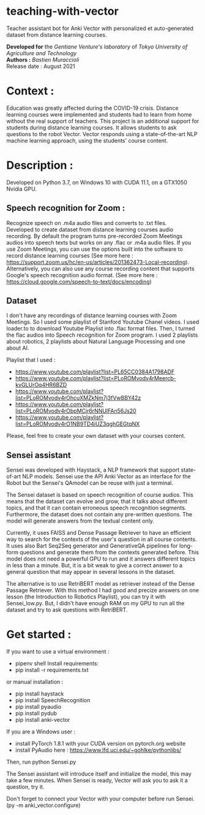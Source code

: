 # teaching-with-vector
Teacher assistant bot for Anki Vector with personalized et auto-generated dataset from distance learning courses.

**Developed for** the *Gentiane Venture's laboratory* of *Tokyo University of Agriculture and Technology*  
**Authors :** *Bastien Muraccioli*  
Release date : August 2021

# Context :
Education was greatly affected during the COVID-19 crisis.
Distance learning courses were implemented and students had to learn from home without the real support of teachers.
This project is an additional support for students during distance learning courses.
It allows students to ask questions to the robot Vector. Vector responds using a state-of-the-art NLP machine learning approach, using the students' course content.

# Description :
Developed on Python 3.7, on Windows 10 with CUDA 11.1, on a GTX1050 Nvidia GPU.
## Speech recognition for Zoom :
Recognize speech on .m4a audio files and converts to .txt files.  
Developed to create dataset from distance learning courses audio recording.
By default the program turns pre-recorded Zoom Meetings audios into speech texts but works on any .flac or .m4a audio files.
If you use Zoom Meetings, you can use the options built into the software to record distance learning courses (See more here : https://support.zoom.us/hc/en-us/articles/201362473-Local-recording). 
Alternatively, you can also use any course recording content that supports Google's speech recognition audio format. 
(See more here : https://cloud.google.com/speech-to-text/docs/encoding)

## Dataset
I don't have any recordings of distance learning courses with Zoom Meetings.
So I used some playlist of Stanford Youtube Chanel videos.
I used loader.to to download Youtube Playlist into .flac format files.
Then, I turned the flac audios into Speech recognition for Zoom program.
I used 2 playlists about robotics, 2 playlists about Natural Language Processing and one about AI.

Playlist that I used : 
 - https://www.youtube.com/playlist?list=PL65CC0384A1798ADF
 - https://www.youtube.com/playlist?list=PLoROMvodv4rMeercb-kvGLUrOq4HR6BZD
 - https://www.youtube.com/playlist?list=PLoROMvodv4rOhcuXMZkNm7j3fVwBBY42z
 - https://www.youtube.com/playlist?list=PLoROMvodv4rObpMCir6rNNUlFAn56Js20
 - https://www.youtube.com/playlist?list=PLoROMvodv4rO1NB9TD4iUZ3qghGEGtqNX

Please, feel free to create your own dataset with your courses content.

## Sensei assistant
Sensei was developed with Haystack, a NLP framework that support state-of-art NLP models.
Sensei use the API Anki Vector as an interface for the Robot but the Sensei's QAmodel can be reuse with just a terminal.

The Sensei dataset is based on speech recognition of course audios. This means that the dataset can evolve and grow, that it talks about different topics, and that it can contain erroneous speech recognition segments.
Furthermore, the dataset does not contain any pre-written questions. The model will generate answers from the textual content only.

Currently, it uses FAISS and Dense Passage Retriever to have an efficient way to search for the contexts of the user's question in all course contents.
It uses also Bart Seq2Seq generator and GenerativeQA pipelines for long-form questions and generate them from the contexts generated before.
This model does not need a powerful GPU to run and it answers different topics in less than a minute. But, it is a bit weak to give a correct answer to a general question that may appear in several lessons in the dataset.

The alternative is to use RetriBERT model as retriever instead of the Dense Passage Retriever. With this method I had good and precize answers on one lesson (the Introduction to Robotics Playlist), you can try it with Sensei_low.py. But, I didn't have enough RAM on my GPU to run all the dataset and try to ask questions with RetriBERT. 

# Get started :
  If you want to use a virtual environment :
  - pipenv shell
  Install requirements:
  - pip install -r requirements.txt
  
  or manual installation :
  - pip install haystack
  - pip install SpeechRecognition
  - pip install pyaudio
  - pip install pydub
  - pip install anki-vector
  
  If you are a Windows user : 
  - install PyTorch 1.8.1 with your CUDA version on pytorch.org website
  - install PyAudio here : https://www.lfd.uci.edu/~gohlke/pythonlibs/
  
  Then, run python Sensei.py
   
The Sensei assistant will introduce itself and initialize the model, this may take a few minutes. When Sensei is ready, Vector will ask you to ask it a question, try it.

Don't forget to connect your Vector with your computer before run Sensei. (py -m anki_vector.configure)
  
  
